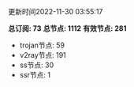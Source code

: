 更新时间2022-11-30 03:55:17

**总订阅: 73**
**总节点: 1112**
**有效节点: 281**
- trojan节点: 59
- v2ray节点: 191
- ss节点: 30
- ssr节点: 1
